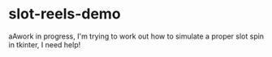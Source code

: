 # slot-reels-demo
aAwork in progress, I'm trying to work out how to simulate a proper slot spin in tkinter, I need help!
